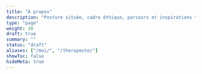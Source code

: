 ```yaml
---
title: "À propos"
description: "Posture située, cadre éthique, parcours et inspirations thérapeutiques."
type: "page"
weight: 30
draft: true
summary: ""
status: "draft"
aliases: ["/moi/", "/therapeute/"]
showToc: false
hideMeta: true
---
```


<!-- Contenu prêt à intégrer depuis COM-A_Propos_Therapeute_Situee.md -->
